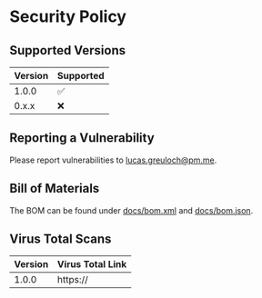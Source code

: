 # Security Policy

## Supported Versions

| Version | Supported                 |
|---------|---------------------------|
| 1.0.0   | :white_check_mark:        |
| 0.x.x   | :x:                       |

## Reporting a Vulnerability

Please report vulnerabilities to lucas.greuloch@pm.me.

## Bill of Materials

The BOM can be found under [docs/bom.xml](docs/bom.xml) and [docs/bom.json](docs/bom.json).

## Virus Total Scans

| Version | Virus Total Link |
|---------|------------------|
| 1.0.0   | https://         |